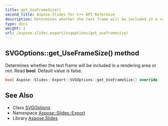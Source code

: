 ```yaml
---
title: get_UseFrameSize()
second_title: Aspose.Slides for C++ API Reference
description: Determines whether the text frame will be included in a rendering area or not. Read bool. Default value is false.
type: docs
weight: 1
url: /aspose.slides.export/svgoptions/get_useframesize/
---
```

## SVGOptions::get_UseFrameSize() method


Determines whether the text frame will be included in a rendering area or not. Read **bool**. Default value is false.

```cpp
bool Aspose::Slides::Export::SVGOptions::get_UseFrameSize() override
```

## See Also

* Class [SVGOptions](../)
* Namespace [Aspose::Slides::Export](../../)
* Library [Aspose.Slides](../../../)